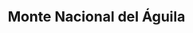 ---
title: "Monte Nacional del Águila"
url: /villa-de-alvarez/monte-nacional-del-aguila/
shop: prestamista
---